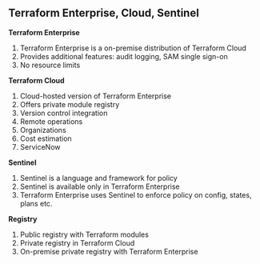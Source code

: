 ## Terraform Enterprise, Cloud, Sentinel

**Terraform Enterprise**

1. Terraform Enterprise is a on-premise distribution of Terraform Cloud
2. Provides additional features: audit logging, SAM single sign-on
3. No resource limits

**Terraform Cloud**

1. Cloud-hosted version of Terraform Enterprise
2. Offers private module registry
3. Version control integration
4. Remote operations
5. Organizations
6. Cost estimation
7. ServiceNow

**Sentinel**

1. Sentinel is a language and framework for policy
2. Sentinel is available only in Terraform Enterprise
3. Terraform Enterprise uses Sentinel to enforce policy on config, states, plans etc.

**Registry**

1. Public registry with Terraform modules
2. Private registry in Terraform Cloud
3. On-premise private registry with Terraform Enterprise

